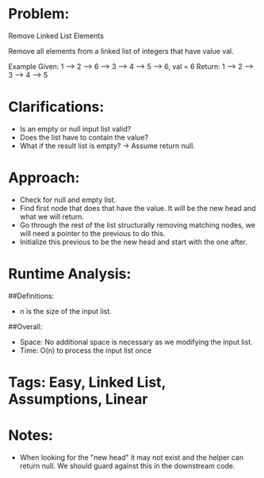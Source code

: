 # Problem:
  Remove Linked List Elements
  
  Remove all elements from a linked list of integers that have value val.

  Example
  Given: 1 --> 2 --> 6 --> 3 --> 4 --> 5 --> 6, val = 6
  Return: 1 --> 2 --> 3 --> 4 --> 5

# Clarifications:
  - Is an empty or null input list valid?
  - Does the list have to contain the value?
  - What if the result list is empty? -> Assume return null. 
  
# Approach:
  - Check for null and empty list.
  - Find first node that does that have the value.  It will be the new head and what we will return.
  - Go through the rest of the list structurally removing matching nodes, we will need a pointer to the previous to do this.
  - Initialize this previous to be the new head and start with the one after.
  
# Runtime Analysis:
##Definitions:
  - n is the size of the input list.
  
##Overall:
  - Space: No additional space is necessary as we modifying the input list.
  - Time: O(n) to process the input list once

# Tags: Easy, Linked List, Assumptions, Linear

# Notes:
  - When looking for the "new head" it may not exist and the helper can return null.  We should guard against this in the downstream code.